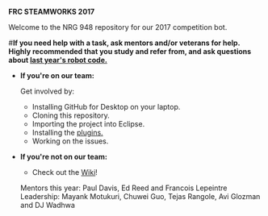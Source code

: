 **FRC STEAMWORKS 2017**

Welcome to the NRG 948 repository for our 2017 competition bot.

#**If you need help with a task, ask mentors and/or veterans for help. Highly recommended that you study and refer from, and ask questions about [last year's robot code.](https://github.com/NRG948/NRGRobot2016)**

* **If you're on our team:**
  
  Get involved by:
  * Installing GitHub for Desktop on your laptop.
  * Cloning this repository.
  * Importing the project into Eclipse.
  * Installing the [plugins.]( http://first.wpi.edu/FRC/roborio/release/eclipse/)
  * Working on the issues.

* **If you're not on our team:**
  
  * Check out the [Wiki](https://github.com/NRG948/NRGRobot2017/wiki)!
  
  Mentors this year: Paul Davis, Ed Reed and Francois Lepeintre
  Leadership: Mayank Motukuri, Chuwei Guo, Tejas Rangole, Avi Glozman and DJ Wadhwa
